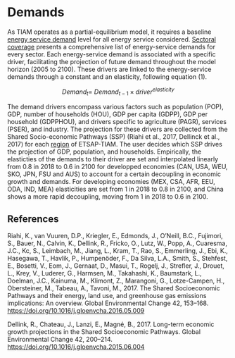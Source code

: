 # Demands

As TIAM operates as a partial-equilibrium model, it requires a baseline [energy service demand](../sectoral_coverage/energy-service-demands.md) level for all energy service considered. [Sectoral coverage](../sectoral_coverage/index.md) presents a comprehensive list of energy-service demands for every sector. Each energy-service demand is associated with a specific driver, facilitating the projection of future demand throughout the model horizon (2005 to 2100). These drivers are linked to the energy-service demands through a constant and an elasticity, following equation (1).

$$
Demand_{t}=\ Demand_{t-1} \times driver^{elasticity} \tag{1}
$$

The demand drivers encompass various factors such as population (POP), GDP, number of households (HOU), GDP per capita (GDPP), GDP per household (GDPPHOU), and drivers specific to agriculture (PAGR), services (PSER), and industry. The projection for these drivers are collected from the Shared Socio-economic Pathways (SSP) (Riahi et al., 2017, Dellinck et al., 2017) for each [region](../regional_coverage/index.md) of ETSAP-TIAM. The user decides which SSP drives the projection of GDP, population, and households.
Empirically, the elasticties of the demands to their driver are set and interpolated linearly from 0.8 in 2018 to 0.6 in 2100 for developped economies (CAN, USA, WEU, SKO, JPN, FSU and AUS) to account for a certain decoupling in economic growth and demands. For developing economies (MEX, CSA, AFR, EEU, ODA, IND, MEA) elasticities are set from 1 in 2018 to 0.8 in 2100, and China shows a more rapid decoupling, moving  from 1 in 2018 to 0.6 in 2100.

## References
Riahi, K., van Vuuren, D.P., Kriegler, E., Edmonds, J., O’Neill, B.C., Fujimori, S., Bauer, N., Calvin, K., Dellink, R., Fricko, O., Lutz, W., Popp, A., Cuaresma, J.C., Kc, S., Leimbach, M., Jiang, L., Kram, T., Rao, S., Emmerling, J., Ebi, K., Hasegawa, T., Havlik, P., Humpenöder, F., Da Silva, L.A., Smith, S., Stehfest, E., Bosetti, V., Eom, J., Gernaat, D., Masui, T., Rogelj, J., Strefler, J., Drouet, L., Krey, V., Luderer, G., Harmsen, M., Takahashi, K., Baumstark, L., Doelman, J.C., Kainuma, M., Klimont, Z., Marangoni, G., Lotze-Campen, H., Obersteiner, M., Tabeau, A., Tavoni, M., 2017. The Shared Socioeconomic Pathways and their energy, land use, and greenhouse gas emissions implications: An overview. Global Environmental Change 42, 153–168. https://doi.org/10.1016/j.gloenvcha.2016.05.009

Dellink, R., Chateau, J., Lanzi, E., Magné, B., 2017. Long-term economic growth projections in the Shared Socioeconomic Pathways. Global Environmental Change 42, 200–214. https://doi.org/10.1016/j.gloenvcha.2015.06.004
